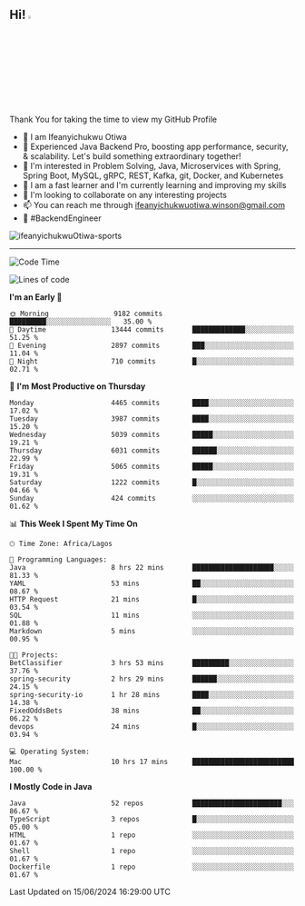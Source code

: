 <!-- BLOG-POST-LIST:START --><!-- BLOG-POST-LIST:END -->

## Hi! <img src="https://media.giphy.com/media/hvRJCLFzcasrR4ia7z/giphy.gif" width="4%"> 

Thank You for taking the time to view my GitHub Profile

- 👋 I am Ifeanyichukwu Otiwa
- 🚀 Experienced Java Backend Pro, boosting app performance, security, & scalability. Let's build something extraordinary together!
- 👀 I'm interested in Problem Solving, Java, Microservices with Spring, Spring Boot, MySQL, gRPC, REST, Kafka, git, Docker, and Kubernetes
- 🌱 I am a fast learner and I'm currently learning and improving my skills
- 💞️ I'm looking to collaborate on any interesting projects
- 📫 You can reach me through ifeanyichukwuotiwa.winson@gmail.com
- 🚀 #BackendEngineer

<p align="left" marginTop="10px"> <img src="https://komarev.com/ghpvc/?username=ifeanyichukwuOtiwa-sports&label=Profile%20views&color=0e75b6&style=for-the-badge" alt="ifeanyichukwuOtiwa-sports" /> </p>

***

<!--START_SECTION:waka-->
![Code Time](http://img.shields.io/badge/Code%20Time-2%2C611%20hrs%2044%20mins-blue)

![Lines of code](https://img.shields.io/badge/From%20Hello%20World%20I%27ve%20Written-7.1%20million%20lines%20of%20code-blue)

**I'm an Early 🐤** 

```text
🌞 Morning                9182 commits        █████████░░░░░░░░░░░░░░░░   35.00 % 
🌆 Daytime                13444 commits       █████████████░░░░░░░░░░░░   51.25 % 
🌃 Evening                2897 commits        ███░░░░░░░░░░░░░░░░░░░░░░   11.04 % 
🌙 Night                  710 commits         █░░░░░░░░░░░░░░░░░░░░░░░░   02.71 % 
```
📅 **I'm Most Productive on Thursday** 

```text
Monday                   4465 commits        ████░░░░░░░░░░░░░░░░░░░░░   17.02 % 
Tuesday                  3987 commits        ████░░░░░░░░░░░░░░░░░░░░░   15.20 % 
Wednesday                5039 commits        █████░░░░░░░░░░░░░░░░░░░░   19.21 % 
Thursday                 6031 commits        ██████░░░░░░░░░░░░░░░░░░░   22.99 % 
Friday                   5065 commits        █████░░░░░░░░░░░░░░░░░░░░   19.31 % 
Saturday                 1222 commits        █░░░░░░░░░░░░░░░░░░░░░░░░   04.66 % 
Sunday                   424 commits         ░░░░░░░░░░░░░░░░░░░░░░░░░   01.62 % 
```


📊 **This Week I Spent My Time On** 

```text
🕑︎ Time Zone: Africa/Lagos

💬 Programming Languages: 
Java                     8 hrs 22 mins       ████████████████████░░░░░   81.33 % 
YAML                     53 mins             ██░░░░░░░░░░░░░░░░░░░░░░░   08.67 % 
HTTP Request             21 mins             █░░░░░░░░░░░░░░░░░░░░░░░░   03.54 % 
SQL                      11 mins             ░░░░░░░░░░░░░░░░░░░░░░░░░   01.88 % 
Markdown                 5 mins              ░░░░░░░░░░░░░░░░░░░░░░░░░   00.95 % 

🐱‍💻 Projects: 
BetClassifier            3 hrs 53 mins       █████████░░░░░░░░░░░░░░░░   37.76 % 
spring-security          2 hrs 29 mins       ██████░░░░░░░░░░░░░░░░░░░   24.15 % 
spring-security-io       1 hr 28 mins        ████░░░░░░░░░░░░░░░░░░░░░   14.38 % 
FixedOddsBets            38 mins             ██░░░░░░░░░░░░░░░░░░░░░░░   06.22 % 
devops                   24 mins             █░░░░░░░░░░░░░░░░░░░░░░░░   03.94 % 

💻 Operating System: 
Mac                      10 hrs 17 mins      █████████████████████████   100.00 % 
```

**I Mostly Code in Java** 

```text
Java                     52 repos            ██████████████████████░░░   86.67 % 
TypeScript               3 repos             █░░░░░░░░░░░░░░░░░░░░░░░░   05.00 % 
HTML                     1 repo              ░░░░░░░░░░░░░░░░░░░░░░░░░   01.67 % 
Shell                    1 repo              ░░░░░░░░░░░░░░░░░░░░░░░░░   01.67 % 
Dockerfile               1 repo              ░░░░░░░░░░░░░░░░░░░░░░░░░   01.67 % 
```




 Last Updated on 15/06/2024 16:29:00 UTC
<!--END_SECTION:waka-->

<!--
<p align="center">
![trophy](https://github-profile-trophy.vercel.app/?username=ifeanyichukwuOtiwa-sports&theme=onedark) (https://github.com/ryo-ma/github-profile-trophy)
</p>
-->

<!---
ifeanyi-otiwa/ifeanyi-otiwa is a ✨ special ✨ repository because its `README.md` (this file) appears on your GitHub profile.
You can click the Preview link to take a look at your changes.
--->
